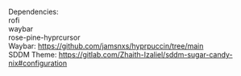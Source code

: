 Dependencies:</br>
rofi</br>
waybar</br>
rose-pine-hyprcursor</br>
Waybar: https://github.com/jamsnxs/hyprpuccin/tree/main </br>
SDDM Theme: https://gitlab.com/Zhaith-Izaliel/sddm-sugar-candy-nix#configuration